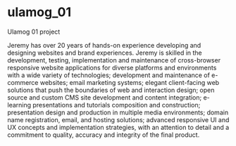 # ulamog_01
Ulamog 01 project

Jeremy has over 20 years of hands-on experience developing and designing websites and brand experiences. Jeremy is skilled in the development, testing, implementation and maintenance of cross-browser responsive website applications for diverse platforms and environments with a wide variety of technologies; development and maintenance of e-commerce websites; email marketing systems; elegant client-facing web solutions that push the boundaries of web and interaction design; open source and custom CMS site development and content integration; e-learning presentations and tutorials composition and construction; presentation design and production in multiple media environments; domain name registration, email, and hosting solutions; advanced responsive UI and UX concepts and implementation strategies, with an attention to detail and a commitment to quality, accuracy and integrity of the final product.

